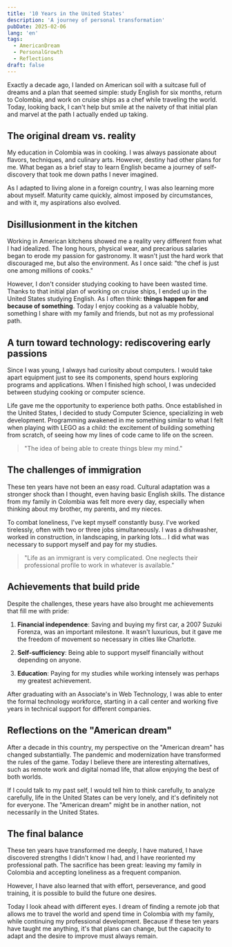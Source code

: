 ```yaml
---
title: '10 Years in the United States'
description: 'A journey of personal transformation'
pubDate: 2025-02-06
lang: 'en'
tags:
  - AmericanDream
  - PersonalGrowth
  - Reflections
draft: false
---
```


Exactly a decade ago, I landed on American soil with a suitcase full of dreams and a plan that seemed simple: study English for six months, return to Colombia, and work on cruise ships as a chef while traveling the world. Today, looking back, I can't help but smile at the naivety of that initial plan and marvel at the path I actually ended up taking.

## The original dream vs. reality

My education in Colombia was in cooking. I was always passionate about flavors, techniques, and culinary arts. However, destiny had other plans for me. What began as a brief stay to learn English became a journey of self-discovery that took me down paths I never imagined.

As I adapted to living alone in a foreign country, I was also learning more about myself. Maturity came quickly, almost imposed by circumstances, and with it, my aspirations also evolved.

## Disillusionment in the kitchen

Working in American kitchens showed me a reality very different from what I had idealized. The long hours, physical wear, and precarious salaries began to erode my passion for gastronomy. It wasn't just the hard work that discouraged me, but also the environment. As I once said: "the chef is just one among millions of cooks."

However, I don't consider studying cooking to have been wasted time. Thanks to that initial plan of working on cruise ships, I ended up in the United States studying English. As I often think: **things happen for and because of something**. Today I enjoy cooking as a valuable hobby, something I share with my family and friends, but not as my professional path.

## A turn toward technology: rediscovering early passions

Since I was young, I always had curiosity about computers. I would take apart equipment just to see its components, spend hours exploring programs and applications. When I finished high school, I was undecided between studying cooking or computer science.

Life gave me the opportunity to experience both paths. Once established in the United States, I decided to study Computer Science, specializing in web development. Programming awakened in me something similar to what I felt when playing with LEGO as a child: the excitement of building something from scratch, of seeing how my lines of code came to life on the screen.

> "The idea of being able to create things blew my mind."

## The challenges of immigration

These ten years have not been an easy road. Cultural adaptation was a stronger shock than I thought, even having basic English skills. The distance from my family in Colombia was felt more every day, especially when thinking about my brother, my parents, and my nieces.

To combat loneliness, I've kept myself constantly busy. I've worked tirelessly, often with two or three jobs simultaneously. I was a dishwasher, worked in construction, in landscaping, in parking lots... I did what was necessary to support myself and pay for my studies.

> "Life as an immigrant is very complicated. One neglects their professional profile to work in whatever is available."

## Achievements that build pride

Despite the challenges, these years have also brought me achievements that fill me with pride:

1. **Financial independence**: Saving and buying my first car, a 2007 Suzuki Forenza, was an important milestone. It wasn't luxurious, but it gave me the freedom of movement so necessary in cities like Charlotte.

2. **Self-sufficiency**: Being able to support myself financially without depending on anyone.

3. **Education**: Paying for my studies while working intensely was perhaps my greatest achievement.

After graduating with an Associate's in Web Technology, I was able to enter the formal technology workforce, starting in a call center and working five years in technical support for different companies.

## Reflections on the "American dream"

After a decade in this country, my perspective on the "American dream" has changed substantially. The pandemic and modernization have transformed the rules of the game. Today I believe there are interesting alternatives, such as remote work and digital nomad life, that allow enjoying the best of both worlds.

If I could talk to my past self, I would tell him to think carefully, to analyze carefully, life in the United States can be very lonely, and it's definitely not for everyone. The "American dream" might be in another nation, not necessarily in the United States.

## The final balance

These ten years have transformed me deeply, I have matured, I have discovered strengths I didn't know I had, and I have reoriented my professional path. The sacrifice has been great: leaving my family in Colombia and accepting loneliness as a frequent companion.

However, I have also learned that with effort, perseverance, and good training, it is possible to build the future one desires.

Today I look ahead with different eyes. I dream of finding a remote job that allows me to travel the world and spend time in Colombia with my family, while continuing my professional development. Because if these ten years have taught me anything, it's that plans can change, but the capacity to adapt and the desire to improve must always remain.

